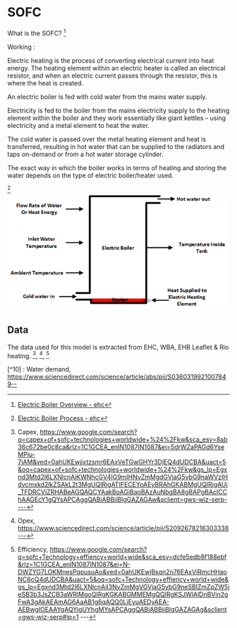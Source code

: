 # SOFC

What is the SOFC? [^2]



Working  :

Electric heating is the process of converting electrical current into heat energy. The heating element within an electric heater is called an electrical resistor, and when an electric current passes through the resistor, this is where the heat is created.

An electric boiler is fed with cold water from the mains water supply.

Electricity is fed to the boiler from the mains electricity supply to the heating element within the boiler and they work essentially like giant kettles – using electricity and a metal element to heat the water.

The cold water is passed over the metal heating element and heat is transferred, resulting in hot water that can be supplied to the radiators and taps on-demand or from a hot water storage cylinder.

The exact way in which the boiler works in terms of heating and storing the water depends on the type of electric boiler/heater used.

[^3]
![img.png](img.png)

## Data     
The data used for this model is extracted from EHC, WBA, EHB Leaflet & Rio heating. [^6], [^7], [^8]

[^1]: [Electric boiler Working - rio heating](https://www.rioheating.com/how-do-electric-heaters-work/#:~:text=Electric%20heating%20is%20the%20process,where%20the%20heat%20is%20created.)

[^2]: [Electric Boiler Overview - ehc](https://www.electric-heatingcompany.co.uk/article/electric-boiler-guide/#:~:text=An%20Electric%20Boiler%20is%20a%20device%20used%20to%20heat%20your,designed%20to%20maximise%20surface%20area.)

[^3]: [Electric Boiler Process - ehc](https://www.electric-heatingcompany.co.uk/article/how-do-electric-boilers-heaters-work/)

[^4]: [About Electric Boiler – EHB Leaflet](https://www.labour.gov.hk/eng/public/bpvd/EHB_Leaflet_2016_Eng_2%20web.pdf)

[^5]: [Electric Boiler: World heat production – WBA(World Bioenergy Association)](https://www.worldbioenergy.org/uploads/211214%20WBA%20GBS%202021.pdf) 

[^6]: Capex, https://www.google.com/search?q=capex+of+sofc+technologies+worldwide+%24%2Fkw&sca_esv=8ab36c672be0c8ca&rlz=1C1GCEA_enIN1087IN1087&ei=5drWZaPAGd6YseMPiu-7iAM&ved=0ahUKEwjjxtzsmr6EAxVeTGwGHYr3DjEQ4dUDCBA&uact=5&oq=capex+of+sofc+technologies+worldwide+%24%2Fkw&gs_lp=Egxnd3Mtd2l6LXNlcnAiKWNhcGV4IG9mIHNvZmMgdGVjaG5vbG9naWVzIHdvcmxkd2lkZSAkL2t3MgUQIRigATIFECEYoAEyBRAhGKABMgUQIRigAUi_TFDRCViZRHABeAGQAQCYAakBoAGiBaoBAzAuNbgBA8gBAPgBAcICChAAGEcY1gQYsAPCAggQABiABBiiBIgGAZAGAw&sclient=gws-wiz-serp----

[^7]: Opex, https://www.sciencedirect.com/science/article/pii/S2092678216303338---

[^8]: Efficiency, https://www.google.com/search?q=sofc+Technology+effiency+world+wide&sca_esv=dcfe5edb8f188ebf&rlz=1C1GCEA_enIN1087IN1087&ei=N-DWZYG7LOKMnesPqpusuAo&ved=0ahUKEwjBsqn2n76EAxViRmcHHaoNC6cQ4dUDCBA&uact=5&oq=sofc+Technology+effiency+world+wide&gs_lp=Egxnd3Mtd2l6LXNlcnAiI3NvZmMgVGVjaG5vbG9neSBlZmZpZW5jeSB3b3JsZCB3aWRlMgoQIRgKGKABGMMEMgQQIRgKSJWlAlDnBVin2gFwA3gAkAEAmAG6AaAB1g6qAQQ0LjEyuAEDyAEA-AEBwgIOEAAYgAQYigUYhgMYsAPCAggQABiABBiiBIgGAZAGAg&sclient=gws-wiz-serp#ip=1 ---

[^9]: Hydrogen demand, https://www.sciencedirect.com/science/article/abs/pii/S0360544220302693---

[^10] : Water demand, https://www.sciencedirect.com/science/article/abs/pii/S0360319921007849--

[^11]: Initial production, https://www.intechopen.com/chapters/80796
  